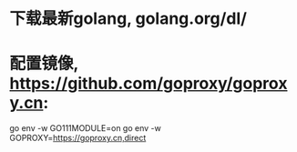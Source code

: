 

# 下载最新golang, golang.org/dl/

# 配置镜像, https://github.com/goproxy/goproxy.cn: 

go env -w GO111MODULE=on
go env -w GOPROXY=https://goproxy.cn,direct